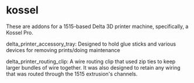 # kossel

These are addons for a 1515-based Delta 3D printer machine, specifically, a Kossel Pro.

delta_printer_accessory_tray: Designed to hold glue sticks and various devices for removing prints/doing maintenance

delta_printer_routing_clip: A wire routing clip that used zip ties to keep larger bundles of wire together. It was also designed to retain any wiring that was routed through
the 1515 extrusion's channels.
